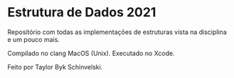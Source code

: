 # Estrutura de Dados 2021

Repositório com todas as implementações de estruturas vista na disciplina e um pouco mais.

Compilado no clang MacOS (Unix).
Executado no Xcode.

Feito por Taylor Byk Schinvelski.
